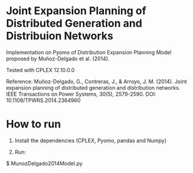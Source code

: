 # Joint Expansion Planning of Distributed Generation and Distribuion Networks

Implementation on Pyomo of Distribution Expansion Planning Model proposed by Muñoz-Delgado et al. (2014).

Tested with CPLEX 12.10.0.0

Reference:
Muñoz-Delgado, G., Contreras, J., & Arroyo, J. M. (2014). Joint expansion planning of distributed generation and distribution networks. IEEE Transactions on Power Systems, 30(5), 2579-2590.
DOI: 10.1109/TPWRS.2014.2364960


# How to run

1. Install the dependencies (CPLEX, Pyomo, pandas and Numpy)

2. Run:

$ MunozDelgado2014Model.py
 
